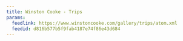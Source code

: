 ```yaml
---
title: Winston Cooke - Trips
params:
  feedlink: https://www.winstoncooke.com/gallery/trips/atom.xml
  feedid: d816b577b5f9fab4187e74f86e43d684
---
```

